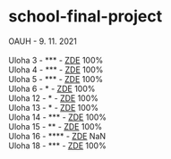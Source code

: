 # school-final-project
OAUH - 9. 11. 2021<br><br>
Uloha 3  - ***  - [ZDE](src/the/max/schoolfinal/ulohy/Uloha3.java)  100% <br>
Uloha 4  - ***  - [ZDE](src/the/max/schoolfinal/ulohy/Uloha4.java)  100% <br>
Uloha 5  - ***  - [ZDE](src/the/max/schoolfinal/ulohy/Uloha5.java)  100% <br>
Uloha 6  - *    - [ZDE](src/the/max/schoolfinal/ulohy/Uloha6.java)  100% <br>
Uloha 12 - *    - [ZDE](src/the/max/schoolfinal/ulohy/Uloha12.java) 100% <br>
Uloha 13 - *    - [ZDE](src/the/max/schoolfinal/ulohy/Uloha13.java) 100% <br>
Uloha 14 - ***  - [ZDE](src/the/max/schoolfinal/ulohy/Uloha14.java) 100% <br>
Uloha 15 - **   - [ZDE](src/the/max/schoolfinal/ulohy/Uloha15.java) 100% <br>
Uloha 16 - **** - [ZDE](src/the/max/schoolfinal/ulohy/Uloha16.java) NaN <br>
Uloha 18 - ***  - [ZDE](src/the/max/schoolfinal/ulohy/Uloha18.java) 100% <br>
